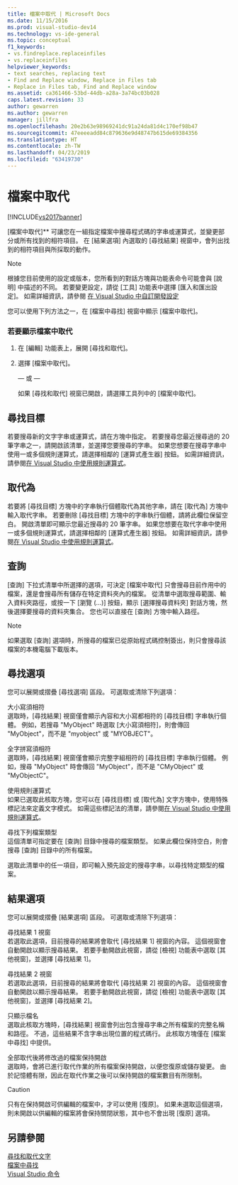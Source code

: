 ```yaml
---
title: 檔案中取代 | Microsoft Docs
ms.date: 11/15/2016
ms.prod: visual-studio-dev14
ms.technology: vs-ide-general
ms.topic: conceptual
f1_keywords:
- vs.findreplace.replaceinfiles
- vs.replaceinfiles
helpviewer_keywords:
- text searches, replacing text
- Find and Replace window, Replace in Files tab
- Replace in Files tab, Find and Replace window
ms.assetid: ca361466-53bd-44db-a28a-3a74bc03b028
caps.latest.revision: 33
author: gewarren
ms.author: gewarren
manager: jillfra
ms.openlocfilehash: 20e2b63e98969241dc91a24da81d4c170ef98b47
ms.sourcegitcommit: 47eeeeadd84c879636e9d48747b615de69384356
ms.translationtype: HT
ms.contentlocale: zh-TW
ms.lasthandoff: 04/23/2019
ms.locfileid: "63419730"
---
```

# <a name="replace-in-files"></a>檔案中取代
[!INCLUDE[vs2017banner](../includes/vs2017banner.md)]

[檔案中取代]** 可讓您在一組指定檔案中搜尋程式碼的字串或運算式，並變更部分或所有找到的相符項目。 在 [結果選項] 內選取的 [尋找結果] 視窗中，會列出找到的相符項目與所採取的動作。  
  
> [!NOTE]
> 根據您目前使用的設定或版本，您所看到的對話方塊與功能表命令可能會與 [說明] 中描述的不同。 若要變更設定，請從 [工具] 功能表中選擇 [匯入和匯出設定]。 如需詳細資訊，請參閱 [在 Visual Studio 中自訂開發設定](http://msdn.microsoft.com/22c4debb-4e31-47a8-8f19-16f328d7dcd3)  
  
 您可以使用下列方法之一，在 [檔案中尋找] 視窗中顯示 [檔案中取代]。  
  
### <a name="to-display-replace-in-files"></a>若要顯示檔案中取代  
  
1. 在 [編輯] 功能表上，展開 [尋找和取代]。  
  
2. 選擇 [檔案中取代]。  
  
     — 或 —  
  
     如果 [尋找和取代] 視窗已開啟，請選擇工具列中的 [檔案中取代]。  
  
## <a name="find-what"></a>尋找目標  
 若要搜尋新的文字字串或運算式，請在方塊中指定。 若要搜尋您最近搜尋過的 20 筆字串之一，請開啟該清單，並選擇您要搜尋的字串。 如果您想要在搜尋字串中使用一或多個規則運算式，請選擇相鄰的 [運算式產生器] 按鈕。 如需詳細資訊，請參閱[在 Visual Studio 中使用規則運算式](../ide/using-regular-expressions-in-visual-studio.md)。  
  
## <a name="replace-with"></a>取代為  
 若要將 [尋找目標] 方塊中的字串執行個體取代為其他字串，請在 [取代為] 方塊中輸入取代字串。 若要刪除 [尋找目標] 方塊中的字串執行個體，請將此欄位保留空白。 開啟清單即可顯示您最近搜尋的 20 筆字串。 如果您想要在取代字串中使用一或多個規則運算式，請選擇相鄰的 [運算式產生器] 按鈕。 如需詳細資訊，請參閱[在 Visual Studio 中使用規則運算式](../ide/using-regular-expressions-in-visual-studio.md)。  
  
## <a name="look-in"></a>查詢  
 [查詢] 下拉式清單中所選擇的選項，可決定 [檔案中取代] 只會搜尋目前作用中的檔案，還是會搜尋所有儲存在特定資料夾內的檔案。 從清單中選取搜尋範圍、輸入資料夾路徑，或按一下 [瀏覽 (...)] 按鈕，顯示 [選擇搜尋資料夾] 對話方塊，然後選擇要搜尋的資料夾集合。 您也可以直接在 [查詢] 方塊中輸入路徑。  
  
> [!NOTE]
> 如果選取 [查詢] 選項時，所搜尋的檔案已從原始程式碼控制簽出，則只會搜尋該檔案的本機電腦下載版本。  
  
## <a name="find-options"></a>尋找選項  
 您可以展開或摺疊 [尋找選項] 區段。 可選取或清除下列選項：  
  
 大小寫須相符  
 選取時，[尋找結果] 視窗僅會顯示內容和大小寫都相符的 [尋找目標] 字串執行個體。 例如，若搜尋 "MyObject" 時選取 [大小寫須相符]，則會傳回 "MyObject"，而不是 "myobject" 或 "MYOBJECT"。  
  
 全字拼寫須相符  
 選取時，[尋找結果] 視窗僅會顯示完整字組相符的 [尋找目標] 字串執行個體。 例如，搜尋 "MyObject" 時會傳回 "MyObject"，而不是 "CMyObject" 或 "MyObjectC"。  
  
 使用規則運算式  
 如果已選取此核取方塊，您可以在 [尋找目標] 或 [取代為] 文字方塊中，使用特殊標記法來定義文字模式。 如需這些標記法的清單，請參閱[在 Visual Studio 中使用規則運算式](../ide/using-regular-expressions-in-visual-studio.md)。  
  
 尋找下列檔案類型  
 這個清單可指定要在 [查詢] 目錄中搜尋的檔案類型。 如果此欄位保持空白，則會搜尋 [查詢] 目錄中的所有檔案。  
  
 選取此清單中的任一項目，即可輸入預先設定的搜尋字串，以尋找特定類型的檔案。  
  
## <a name="result-options"></a>結果選項  
 您可以展開或摺疊 [結果選項] 區段。 可選取或清除下列選項：  
  
 尋找結果 1 視窗  
 若選取此選項，目前搜尋的結果將會取代 [尋找結果 1] 視窗的內容。 這個視窗會自動開啟以顯示搜尋結果。 若要手動開啟此視窗，請從 [檢視] 功能表中選取 [其他視窗]，並選擇 [尋找結果 1]。  
  
 尋找結果 2 視窗  
 若選取此選項，目前搜尋的結果將會取代 [尋找結果 2] 視窗的內容。 這個視窗會自動開啟以顯示搜尋結果。 若要手動開啟此視窗，請從 [檢視] 功能表中選取 [其他視窗]，並選擇 [尋找結果 2]。  
  
 只顯示檔名  
 選取此核取方塊時，[尋找結果] 視窗會列出包含搜尋字串之所有檔案的完整名稱和路徑。 不過，這些結果不含字串出現位置的程式碼行。 此核取方塊僅在 [檔案中尋找] 中提供。  
  
 全部取代後將修改過的檔案保持開啟  
 選取時，會將已進行取代作業的所有檔案保持開啟，以便您復原或儲存變更。 由於記憶體有限，因此在取代作業之後可以保持開啟的檔案數目有所限制。  
  
> [!CAUTION]
> 只有在保持開啟可供編輯的檔案中，才可以使用 [復原]。 如果未選取這個選項，則未開啟以供編輯的檔案將會保持關閉狀態，其中也不會出現 [復原] 選項。  
  
## <a name="see-also"></a>另請參閱  
 [尋找和取代文字](../ide/finding-and-replacing-text.md)   
 [檔案中尋找](../ide/find-in-files.md)   
 [Visual Studio 命令](../ide/reference/visual-studio-commands.md)

